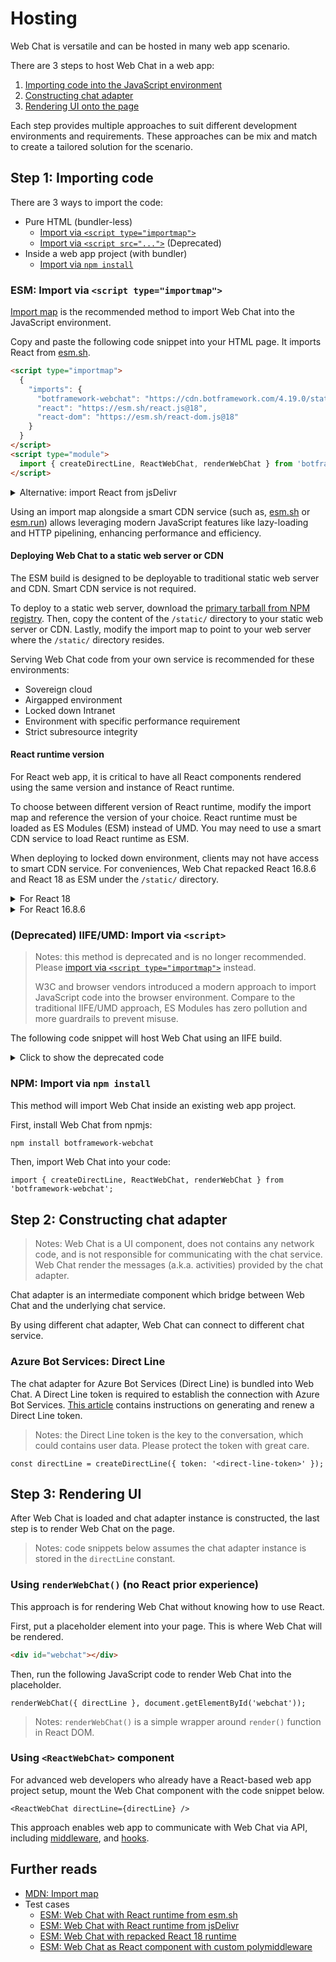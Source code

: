 # Hosting

Web Chat is versatile and can be hosted in many web app scenario.

There are 3 steps to host Web Chat in a web app:

1. [Importing code into the JavaScript environment](#step-1-importing-code)
1. [Constructing chat adapter](#step-2-constructing-chat-adapter)
1. [Rendering UI onto the page](#step-3-rendering-ui)

Each step provides multiple approaches to suit different development environments and requirements. These approaches can be mix and match to create a tailored solution for the scenario.

## Step 1: Importing code

There are 3 ways to import the code:

- Pure HTML (bundler-less)
  - [Import via `<script type="importmap">`](#esm-import-via-script-typeimportmap)
  - [Import via `<script src="...">`](#deprecated-iifeumd-import-via-script) (Deprecated)
- Inside a web app project (with bundler)
  - [Import via `npm install`](#npm-import-via-npm-install)

### ESM: Import via `<script type="importmap">`

[Import map](https://developer.mozilla.org/en-US/docs/Web/HTML/Reference/Elements/script/type/importmap) is the recommended method to import Web Chat into the JavaScript environment.

Copy and paste the following code snippet into your HTML page. It imports React from [esm.sh](https://esm.sh/).

```html
<script type="importmap">
  {
    "imports": {
      "botframework-webchat": "https://cdn.botframework.com/4.19.0/static/botframework-webchat.js",
      "react": "https://esm.sh/react.js@18",
      "react-dom": "https://esm.sh/react-dom.js@18"
    }
  }
</script>
<script type="module">
  import { createDirectLine, ReactWebChat, renderWebChat } from 'botframework-webchat';
</script>
```

<details>
<summary>Alternative: import React from jsDelivr</summary>

```html
<script type="importmap">
  {
    "imports": {
      "botframework-webchat": "/__dist__/packages/bundle/static/botframework-webchat.js",
      "react": "https://cdn.jsdelivr.net/npm/react@18.3.1/+esm",
      "react-dom": "https://cdn.jsdelivr.net/npm/react-dom@18.3.1/+esm",
      "react-dom/client": "https://cdn.jsdelivr.net/npm/react-dom@18.3.1/client/+esm"
    }
  }
</script>
<script type="module">
  import { createDirectLine, ReactWebChat, renderWebChat } from 'botframework-webchat';
</script>
```
</details>

Using an import map alongside a smart CDN service (such as, [esm.sh](https://esm.sh/) or [esm.run](https://esm.run/)) allows leveraging modern JavaScript features like lazy-loading and HTTP pipelining, enhancing performance and efficiency.

#### Deploying Web Chat to a static web server or CDN

The ESM build is designed to be deployable to traditional static web server and CDN. Smart CDN service is not required.

To deploy to a static web server, download the [primary tarball from NPM registry](https://npmjs.com/package/botframework-webchat). Then, copy the content of the `/static/` directory to your static web server or CDN. Lastly, modify the import map to point to your web server where the `/static/` directory resides.

Serving Web Chat code from your own service is recommended for these environments:

- Sovereign cloud
- Airgapped environment
- Locked down Intranet
- Environment with specific performance requirement
- Strict subresource integrity

#### React runtime version

For React web app, it is critical to have all React components rendered using the same version and instance of React runtime.

To choose between different version of React runtime, modify the import map and reference the version of your choice. React runtime must be loaded as ES Modules (ESM) instead of UMD. You may need to use a smart CDN service to load React runtime as ESM.

When deploying to locked down environment, clients may not have access to smart CDN service. For conveniences, Web Chat repacked React 16.8.6 and React 18 as ESM under the `/static/` directory.

<details>
<summary>For React 18</summary>

```html
<script type="importmap">
  {
    "imports": {
      "botframework-webchat": "https://cdn.botframework.com/4.19.0/static/botframework-webchat.js",
      "react": "https://cdn.botframework.com/4.19.0/static/react-18.js",
      "react-dom": "https://cdn.botframework.com/4.19.0/static/react-dom-18.js",
      "react-dom/client": "https://cdn.botframework.com/4.19.0/static/react-dom-18/client.js"
    }
  }
</script>
```

</details>

<details>
<summary>For React 16.8.6</summary>

```html
<script type="importmap">
  {
    "imports": {
      "botframework-webchat": "https://cdn.botframework.com/4.19.0/static/botframework-webchat.js",
      "react": "https://cdn.botframework.com/4.19.0/static/react.js",
      "react-dom": "https://cdn.botframework.com/4.19.0/static/react-dom.js",
      "react-dom/client": "https://cdn.botframework.com/4.19.0/static/react-dom/client.js"
    }
  }
</script>
```

</details>

### (Deprecated) IIFE/UMD: Import via `<script>`

> Notes: this method is deprecated and is no longer recommended. Please [import via `<script type="importmap">`](#esm-import-via-script-typeimportmap) instead.
>
> W3C and browser vendors introduced a modern approach to import JavaScript code into the browser environment. Compare to the traditional IIFE/UMD approach, ES Modules has zero pollution and more guardrails to prevent misuse.

The following code snippet will host Web Chat using an IIFE build.

<details>
<summary>Click to show the deprecated code</summary>

```html
<script src="https://cdn.botframework.com/4.19.0/static/botframework-webchat.js"></script>
<script>
  const { createDirectLine, ReactWebChat, renderWebChat } = window.WebChat;
</script>
```

Web Chat will use the React runtime (in UMD flavor) from `window.React` variable if available. Otherwise, Web Chat will use the React runtime bundled in Web Chat.
</details>

### NPM: Import via `npm install`

This method will import Web Chat inside an existing web app project.

First, install Web Chat from npmjs:

```sh
npm install botframework-webchat
```

Then, import Web Chat into your code:

```tsx
import { createDirectLine, ReactWebChat, renderWebChat } from 'botframework-webchat';
```

## Step 2: Constructing chat adapter

> Notes: Web Chat is a UI component, does not contains any network code, and is not responsible for communicating with the chat service. Web Chat render the messages (a.k.a. activities) provided by the chat adapter.

Chat adapter is an intermediate component which bridge between Web Chat and the underlying chat service.

By using different chat adapter, Web Chat can connect to different chat service.

### Azure Bot Services: Direct Line

The chat adapter for Azure Bot Services (Direct Line) is bundled into Web Chat. A Direct Line token is required to establish the connection with Azure Bot Services. [This article](https://learn.microsoft.com/en-us/azure/bot-service/rest-api/bot-framework-rest-direct-line-3-0-authentication?view=azure-bot-service-4.0#generate-a-direct-line-token) contains instructions on generating and renew a Direct Line token.

> Notes: the Direct Line token is the key to the conversation, which could contains user data. Please protect the token with great care.

```tsx
const directLine = createDirectLine({ token: '<direct-line-token>' });
```

## Step 3: Rendering UI

After Web Chat is loaded and chat adapter instance is constructed, the last step is to render Web Chat on the page.

> Notes: code snippets below assumes the chat adapter instance is stored in the `directLine` constant.

### Using `renderWebChat()` (no React prior experience)

This approach is for rendering Web Chat without knowing how to use React.

First, put a placeholder element into your page. This is where Web Chat will be rendered.

```html
<div id="webchat"></div>
```

Then, run the following JavaScript code to render Web Chat into the placeholder.

```tsx
renderWebChat({ directLine }, document.getElementById('webchat'));
```

> Notes: `renderWebChat()` is a simple wrapper around `render()` function in React DOM.

### Using `<ReactWebChat>` component

For advanced web developers who already have a React-based web app project setup, mount the Web Chat component with the code snippet below.

```tsx
<ReactWebChat directLine={directLine} />
```

This approach enables web app to communicate with Web Chat via API, including [middleware](./MIDDLEWARE.md), and [hooks](./HOOKS.md).

## Further reads

- [MDN: Import map](https://developer.mozilla.org/en-US/docs/Web/HTML/Reference/Elements/script/type/importmap)
- Test cases
   - [ESM: Web Chat with React runtime from esm.sh](/__tests__/html2/simple/fatModule/esm.sh/simple.html)
   - [ESM: Web Chat with React runtime from jsDelivr](/__tests__/html2/simple/fatModule/esm.run/simple.html)
   - [ESM: Web Chat with repacked React 18 runtime](/__tests__/html2/simple/fatModule/simple.html)
   - [ESM: Web Chat as React component with custom polymiddleware](/__tests__/html2/simple/fatModule/supportPolymiddleware.reactDOMRender.html)
